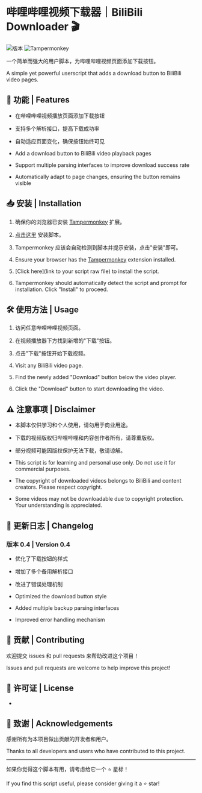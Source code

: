 # 哔哩哔哩视频下载器｜BiliBili Downloader 🎬

![版本](https://img.shields.io/badge/版本-0.4-blue.svg)
![Tampermonkey](https://img.shields.io/badge/Tampermonkey-v4.0+-orange.svg)

一个简单而强大的用户脚本，为哔哩哔哩视频页面添加下载按钮。

A simple yet powerful userscript that adds a download button to BiliBili video pages.

## 🚀 功能 | Features

- 在哔哩哔哩视频播放页面添加下载按钮
- 支持多个解析接口，提高下载成功率
- 自动适应页面变化，确保按钮始终可见

- Add a download button to BiliBili video playback pages
- Support multiple parsing interfaces to improve download success rate
- Automatically adapt to page changes, ensuring the button remains visible

## 📥 安装 | Installation

1. 确保你的浏览器已安装 [Tampermonkey](https://www.tampermonkey.net/) 扩展。
2. [点击这里](链接到你的脚本raw文件) 安装脚本。
3. Tampermonkey 应该会自动检测到脚本并提示安装，点击"安装"即可。

1. Ensure your browser has the [Tampermonkey](https://www.tampermonkey.net/) extension installed.
2. [Click here](link to your script raw file) to install the script.
3. Tampermonkey should automatically detect the script and prompt for installation. Click "Install" to proceed.

## 🛠 使用方法 | Usage

1. 访问任意哔哩哔哩视频页面。
2. 在视频播放器下方找到新增的"下载"按钮。
3. 点击"下载"按钮开始下载视频。

1. Visit any BiliBili video page.
2. Find the newly added "Download" button below the video player.
3. Click the "Download" button to start downloading the video.

## ⚠️ 注意事项 | Disclaimer

- 本脚本仅供学习和个人使用，请勿用于商业用途。
- 下载的视频版权归哔哩哔哩和内容创作者所有，请尊重版权。
- 部分视频可能因版权保护无法下载，敬请谅解。

- This script is for learning and personal use only. Do not use it for commercial purposes.
- The copyright of downloaded videos belongs to BiliBili and content creators. Please respect copyright.
- Some videos may not be downloadable due to copyright protection. Your understanding is appreciated.

## 🔄 更新日志 | Changelog

### 版本 0.4 | Version 0.4
- 优化了下载按钮的样式
- 增加了多个备用解析接口
- 改进了错误处理机制

- Optimized the download button style
- Added multiple backup parsing interfaces
- Improved error handling mechanism

## 🤝 贡献 | Contributing

欢迎提交 issues 和 pull requests 来帮助改进这个项目！

Issues and pull requests are welcome to help improve this project!

## 📄 许可证 | License

-

## 🙏 致谢 | Acknowledgements

感谢所有为本项目做出贡献的开发者和用户。

Thanks to all developers and users who have contributed to this project.

---

如果你觉得这个脚本有用，请考虑给它一个 ⭐️ 星标！

If you find this script useful, please consider giving it a ⭐️ star!
